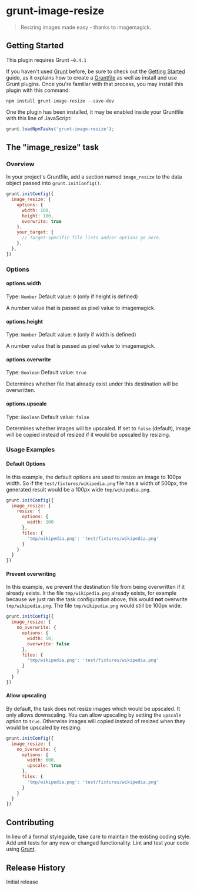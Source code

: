 # grunt-image-resize

> Resizing images made easy - thanks to imagemagick.

## Getting Started
This plugin requires Grunt `~0.4.1`

If you haven't used [Grunt](http://gruntjs.com/) before, be sure to check out the [Getting Started](http://gruntjs.com/getting-started) guide, as it explains how to create a [Gruntfile](http://gruntjs.com/sample-gruntfile) as well as install and use Grunt plugins. Once you're familiar with that process, you may install this plugin with this command:

```shell
npm install grunt-image-resize --save-dev
```

One the plugin has been installed, it may be enabled inside your Gruntfile with this line of JavaScript:

```js
grunt.loadNpmTasks('grunt-image-resize');
```

## The "image_resize" task

### Overview
In your project's Gruntfile, add a section named `image_resize` to the data object passed into `grunt.initConfig()`.

```js
grunt.initConfig({
  image_resize: {
    options: {
      width: 100,
      height: 100,
      overwrite: true
    },
    your_target: {
      // Target-specific file lists and/or options go here.
    },
  },
})
```

### Options

#### options.width
Type: `Number`
Default value: `0` (only if height is defined)

A number value that is passed as pixel value to imagemagick.

#### options.height
Type: `Number`
Default value: `0` (only if width is defined)

A number value that is passed as pixel value to imagemagick.

#### options.overwrite
Type: `Boolean`
Default value: `true`

Determines whether file that already exist under this destination will be overwritten.

#### options.upscale
Type: `Boolean`
Default value: `false`

Determines whether images will be upscaled. If set to `false` (default), image will be copied instead of resized if it would be upscaled by resizing.

### Usage Examples

#### Default Options
In this example, the default options are used to resize an image to 100px width. So if the `test/fixtures/wikipedia.png` file has a width of 500px, the generated result would be a 100px wide `tmp/wikipedia.png`.

```js
grunt.initConfig({
  image_resize: {
    resize: {
      options: {
        width: 100
      },
      files: {
        'tmp/wikipedia.png': 'test/fixtures/wikipedia.png'
      }
    }
  }
})
```

#### Prevent overwriting
In this example, we prevent the destination file from being overwritten if it already exists. It the file `tmp/wikipedia.png` already exists, for example because we just ran the task configuration above, this would **not** overwrite `tmp/wikipedia.png`. The file `tmp/wikipedia.png` would still be 100px wide.

```js
grunt.initConfig({
  image_resize: {
    no_overwrite: {
      options: {
        width: 50,
        overwrite: false
      },
      files: {
        'tmp/wikipedia.png': 'test/fixtures/wikipedia.png'
      }
    }
  }
})
```

#### Allow upscaling
By default, the task does not resize images which would be upscaled. It only allows downscaling. You can allow upscaling by setting the `upscale` option to `true`. Otherwise images will copied instead of resized when they would be upscaled by resizing.

```js
grunt.initConfig({
  image_resize: {
    no_overwrite: {
      options: {
        width: 600,
        upscale: true
      },
      files: {
        'tmp/wikipedia.png': 'test/fixtures/wikipedia.png'
      }
    }
  }
})
```

## Contributing
In lieu of a formal styleguide, take care to maintain the existing coding style. Add unit tests for any new or changed functionality. Lint and test your code using [Grunt](http://gruntjs.com/).

## Release History
Initial release
